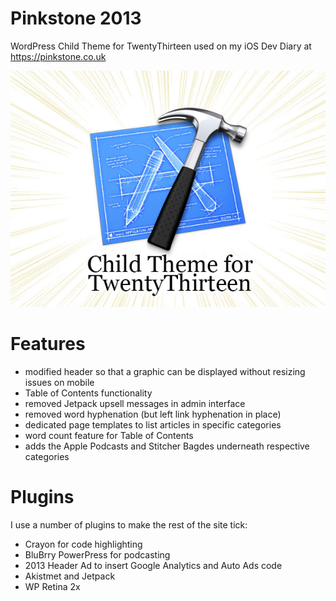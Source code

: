 # Pinkstone 2013
WordPress Child Theme for TwentyThirteen used on my iOS Dev Diary at https://pinkstone.co.uk

![](screenshot.png)

# Features
- modified header so that a graphic can be displayed without resizing issues on mobile
- Table of Contents functionality
- removed Jetpack upsell messages in admin interface
- removed word hyphenation (but left link hyphenation in place)
- dedicated page templates to list articles in specific categories
- word count feature for Table of Contents
- adds the Apple Podcasts and Stitcher Bagdes underneath respective categories

# Plugins
I use a number of plugins to make the rest of the site tick:

- Crayon for code highlighting
- BluBrry PowerPress for podcasting
- 2013 Header Ad to insert Google Analytics and Auto Ads code
- Akistmet and Jetpack
- WP Retina 2x
